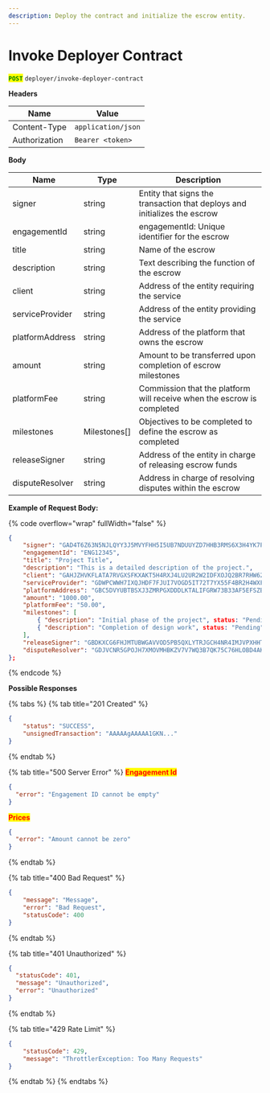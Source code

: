 ```yaml
---
description: Deploy the contract and initialize the escrow entity.
---
```


# Invoke Deployer Contract

<mark style="color:green;">**`POST`**</mark> `deployer/invoke-deployer-contract`



**Headers**

| Name         | Value              |
| ------------ | ------------------ |
| Content-Type | `application/json` |
| Authorization  | `Bearer <token>` |

**Body**

| Name            | Type         | Description                                                  |
| --------------- | ------------ | ------------------------------------------------------------ |
| signer          | string       | Entity that signs the transaction that deploys and initializes the escrow |
| engagementId    | string       | engagementId: Unique identifier for the escrow               |
| title           | string       | Name of the escrow                                           |
| description     | string       | Text describing the function of the escrow                   |
| client          | string       | Address of the entity requiring the service                  |
| serviceProvider | string       | Address of the entity providing the service                  |
| platformAddress | string       | Address of the platform that owns the escrow                 |
| amount          | string       | Amount to be transferred upon completion of escrow milestones |
| platformFee     | string       | Commission that the platform will receive when the escrow is completed |
| milestones      | Milestones[] | Objectives to be completed to define the escrow as completed |
| releaseSigner   | string       | Address of the entity in charge of releasing escrow funds    |
| disputeResolver | string       | Address in charge of resolving disputes within the escrow    |



**Example of Request Body:**

{% code overflow="wrap" fullWidth="false" %}
```json
{
	"signer": "GAD4T6Z63N5NJLQYY3J5MVYFHH5I5UB7NDUUYZD7HHB3RMS6X3H4YK7P", 
	"engagementId": "ENG12345",
	"title": "Project Title",
	"description": "This is a detailed description of the project.",
	"client": "GAHJZHVKFLATA7RVGXSFKXAKT5H4RXJ4LU2UR2W2IDFXOJQ2BR7RHW62",
	"serviceProvider": "GDWPCWWH7IXQJHDF7FJUI7VOGD5IT72T7YX55F4BR2H4WXFRBVMBK6A3", 
	"platformAddress": "GBC5DVYUBTBSXJ3ZMRPGXDDDLKTALIFGRW73B33AF5EFSZBUECKSFO4R",
	"amount": "1000.00",
	"platformFee": "50.00", 
	"milestones": [
		{ "description": "Initial phase of the project", status: "Pending" },
		{ "description": "Completion of design work", status: "Pending" }
	],
	"releaseSigner": "GBDKXCG6FHJMTUBWGAVVOD5PB5QXLYTRJGCH4NR4IMJVPXHHTBBXPY3V",
	"disputeResolver": "GDJVCNR5GPOJH7XMOVMHBKZV7V7WQ3B7QK75C76HLOBD4AKHFG5OCARJ"
};
```
{% endcode %}



**Possible Responses**

{% tabs %}
{% tab title="201 Created" %}
```json
{
    "status": "SUCCESS",
    "unsignedTransaction": "AAAAAgAAAAA1GKN..."
}
```
{% endtab %}

{% tab title="500 Server Error" %}
<mark style="color:red;">**Engagement Id**</mark>

```json
{
  "error": "Engagement ID cannot be empty"
}
```



<mark style="color:red;">**Prices**</mark>

```json
{
  "error": "Amount cannot be zero"
}
```
{% endtab %}

{% tab title="400 Bad Request" %}
```json
{
    "message": "Message",
    "error": "Bad Request",
    "statusCode": 400
}
```
{% endtab %}


{% tab title="401 Unauthorized" %}
```json
{
  "statusCode": 401,
  "message": "Unauthorized",
  "error": "Unauthorized"
}
```
{% endtab %}


{% tab title="429 Rate Limit" %}
```json
{
    "statusCode": 429,
    "message": "ThrottlerException: Too Many Requests"
}
```
{% endtab %}
{% endtabs %}
